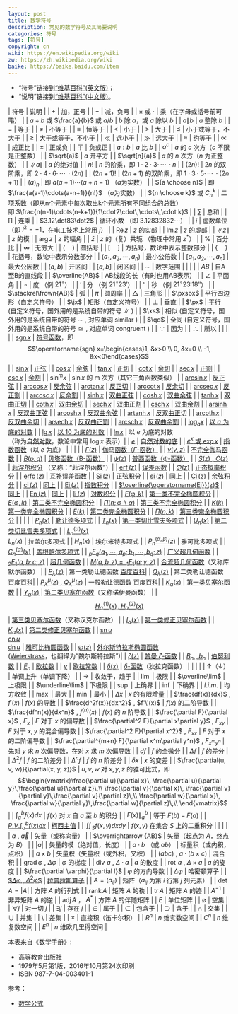 ```yaml
---
layout: post
title: 数学符号
description: 常见的数学符号及其简要说明
categories: 符号
tags: [符号]
copyright: cn
wiki: https://en.wikipedia.org/wiki
zw: https://zh.wikipedia.org/wiki
baike: https://baike.baidu.com/item
---
```


* “符号”链接到[“维基百科”(英文版)]({{page.wiki}})；
* “说明”链接到[“维基百科”(中文版)]({{page.zw}})。

| 符号 | 说明 |
| $+$ | 加，正号 |
| $-$ | 减，负号 |
| $\times$ 或 $\cdot$ | 乘（在字母或括号前可略） |
| $a\div b$ 或 $\frac{a}{b}$ 或 $a/b$ | $b$ 除 $a$，或 $a$ 除以 $b$ |
| $a\|b$ | $a$ 整除 $b$ |
| $=$ | 等于 |
| $\neq$ | 不等于 |
| $\equiv$ | 恒等于 |
| $<$ | 小于 |
| $>$ | 大于 |
| $\leq$ | 小于或等于，不大于 |
| $\geq$ | 大于或等于，不小于 |
| $\ll$ | 远小于 |
| $\gg$ | 远大于 |
| $\approx$ | 约等于 |
| $\propto$ | 成正比 |
| $\pm$ | 正或负 |
| $\mp$ | 负或正 |
| $a:b$ | $a$ 比 $b$ |
| $a^c$ | $a$ 的 $c$ 次方（$c$ 不限是正整数） |
| $\sqrt{a}$ | $a$ 开平方 |
| $\sqrt[n]{a}$ | $a$ 的 $n$ 次方（$n$ 为正整数） |
| $\|a\|$ | $a$ 的绝对值 |
| $n!$ | $n$ 的阶乘，即 $1\cdot2\cdot3\cdot\,\cdots\,\cdot n$ |
| $(2n)!$ | $2n$ 的双阶乘，即 $2\cdot4\cdot6\cdot\,\cdots\,\cdot (2n)$ |
| $(2n+1)!$ | $(2n+1)$ 的双阶乘，即 $1\cdot3\cdot5\cdot\,\cdots\,\cdot (2n+1)$ |
| $(a)_n$ | 即 $a(a+1)\cdots(a+n-1)$ （$a$为实数） |
| ${a \choose n}$ | 即 $\frac{a(a-1)\cdots(a-n+1)}{n!}$ （$a$为实数） |
| ${n \choose k}$ 或 $C^k_n$ | 二项系数（即从n个元素中每次取出k个元素所有不同组合的总数）<br>即 $\frac{n(n-1)\cdots(n-k+1)}{1\cdot2\cdot\,\cdots\,\cdot k}$  |
| $\sum$ | 总和 |
| $\prod$ | 连乘 |
| $3.12\dot83\dot2$ | 循环小数 （即 3.12832832$\cdots$） |
| $i$ | 虚数单位（即 $i^2=-1$，在电工技术上常用 $j$） |
| $\operatorname{Re} z$ | $z$ 的实部 |
| $\operatorname{Im} z$ | $z$ 的虚部 |
| $\|z\|$ | $z$ 的模 |
| $\operatorname{arg} z$ | $z$ 的辐角 |
| $\bar z$ | $z$ 的（复）共轭 （物理中常用 $z^*$） |
| $\%$ | 百分比 |
| $\infty$ | 无穷大 |
| $(\quad)$ | 圆括号 |
| $[\quad]$ | 方括号，数论中表示整数部分 |
| $\lbrace\quad\rbrace$ | 花括号，数论中表示分数部分 |
| $(a_1,a_2,\cdots,a_n)$ | 最小公倍数 |
| $[a_1,a_2,\cdots,a_n]$ | 最大公因数 |
| $(a,b)$ | 开区间 |
| $[a,b]$ | 闭区间 |
| $\sim$ <!-- 符号可能用得不对 --> | 数字范围 |
| | <!-- fu-hao-1 --> |
| $AB$ | 自A至B的直线段 |
| $\overline{AB}$ | AB线段的长（有时也用AB表示） |
| $\angle$ | 平面角 |
| $\circ$ | 度 （例 $21^\circ$） |
| $'$ | 分 （例 $21^\circ23'$） |
| $''$ | 秒 （例 $21^\circ23'18''$） |
| $\stackrel\frown{AB}$ <!-- 或用 $\overset\frown{AB}$ --> <!-- 之前用的 $\overparen {AB}$ -->| 弧 |
| $\pi$ | 圆周率 |
| $\triangle$ | 三角形 |
| $\pxsbx$ | 平行四边形（自定义符号） |
| $\jx$ | 矩形（自定义符号） |
| $\perp$ <!-- (or $\bot$ ?) -->| 垂直 | 
| $\px$ | 平行 (自定义符号，国外用的是系统自带的符号 $\parallel$ ) |
| $\xs$ | 相似 (自定义符号，国外用的是系统自带的符号 $\sim$ , 对应单词 similar ) |
| $\qd$ | 全同 (自定义符号，国外用的是系统自带的符号 $\cong$ , 对应单词 congruent ) |
| $\because$ | 因为 |
| $\therefore$ | 所以 |
| | <!-- fu-hao-2 --> |
| [$\operatorname{sgn} x$]({{page.wiki}}/Sign_function) | [符号函数]({{page.zw}}/符号函数)，即 $$\operatorname{sgn} x=\begin{cases}1, &x>0 \\ 0, &x=0 \\ -1, &x<0\end{cases}$$ |
| [$\sin x$]({{page.wiki}}/Trigonometric_functions) | [正弦]({{page.zw}}/三角函数) |
| [$\cos x$]({{page.wiki}}/Trigonometric_functions) | [余弦]({{page.zw}}/三角函数) |
| [$\tan x$]({{page.wiki}}/Trigonometric_functions) | [正切]({{page.zw}}/三角函数) |
| [$\cot x$]({{page.wiki}}/Trigonometric_functions) | [余切]({{page.zw}}/三角函数) |
| [$\sec x$]({{page.wiki}}/Trigonometric_functions) | [正割]({{page.zw}}/三角函数) |
| [$\csc x$]({{page.wiki}}/Trigonometric_functions) | [余割]({{page.zw}}/三角函数) |
| $\sin^m x$ | $\sin x$ 的 m 次方（其它三角函数类似） |
| [$\arcsin x$]({{page.wiki}}/Inverse_trigonometric_functions) | [反正弦]({{page.zw}}/反三角函数) |
| [$\arccos x$]({{page.wiki}}/Inverse_trigonometric_functions) | [反余弦]({{page.zw}}/反三角函数) |
| [$\arctan x$]({{page.wiki}}/Inverse_trigonometric_functions) | [反正切]({{page.zw}}/反三角函数) |
| [$\operatorname{arccot} x$]({{page.wiki}}/Inverse_trigonometric_functions) | [反余切]({{page.zw}}/反三角函数) |
| [$\operatorname{arcsec} x$]({{page.wiki}}/Inverse_trigonometric_functions) | [反正割]({{page.zw}}/反三角函数) |
| [$\operatorname{arccsc} x$]({{page.wiki}}/Inverse_trigonometric_functions) | [反余割]({{page.zw}}/反三角函数) |
| [$\sinh x$]({{page.wiki}}/Hyperbolic_function) | [双曲正弦]({{page.zw}}/双曲函数) |
| [$\cosh x$]({{page.wiki}}/Hyperbolic_function) | [双曲余弦]({{page.zw}}/双曲函数) |
| [$\tanh x$]({{page.wiki}}/Hyperbolic_function) | [双曲正切]({{page.zw}}/双曲函数) |
| [$\coth x$]({{page.wiki}}/Hyperbolic_function) | [双曲余切]({{page.zw}}/双曲函数) |
| [$\operatorname{sech} x$]({{page.wiki}}/Hyperbolic_function) | [双曲正割]({{page.zw}}/双曲函数) |
| [$\operatorname{csch} x$]({{page.wiki}}/Hyperbolic_function) | [双曲余割]({{page.zw}}/双曲函数) |
| [$\operatorname{arsinh} x$]({{page.wiki}}/Inverse_hyperbolic_functions) | [反双曲正弦]({{page.zw}}/反双曲函数) |
| [$\operatorname{arcosh} x$]({{page.wiki}}/Inverse_hyperbolic_functions) | [反双曲余弦]({{page.zw}}/反双曲函数) |
| [$\operatorname{artanh} x$]({{page.wiki}}/Inverse_hyperbolic_functions) | [反双曲正切]({{page.zw}}/反双曲函数) |
| [$\operatorname{arcoth} x$]({{page.wiki}}/Inverse_hyperbolic_functions) | [反双曲余切]({{page.zw}}/反双曲函数) |
| [$\operatorname{arsech} x$]({{page.wiki}}/Inverse_hyperbolic_functions) | [反双曲正割]({{page.zw}}/反双曲函数) |
| [$\operatorname{arcsch} x$]({{page.wiki}}/Inverse_hyperbolic_functions) | [反双曲余割]({{page.zw}}/反双曲函数) |
| [$\log_a x$]({{page.wiki}}/Logarithm) | [以 $a$ 为底的对数]({{page.zw}}/对数) |
| [$\lg x$]({{page.wiki}}/Logarithm) | [以 $10$ 为底的对数]({{page.zw}}/对数) |
| [$\ln x$]({{page.wiki}}/Natural_logarithm) | 以 $e$ 为底的对数<br>（称为[自然对数]({{page.zw}}/自然对数)，数论中常用 $\log x$ 表示）|
| [$e$]({{page.wiki}}/Natural_logarithm) | [自然对数的底]({{page.zw}}/自然对数) |
| [$e^x$ 或 $\exp x$]({{page.wiki}}/Exponential_function) | [指数函数]({{page.zw}}/指数函数)（以 $e$ 为底） |
| | <!-- fu-hao-3 --> |
| [$\Gamma(z)$]({{page.wiki}}/Gamma_function) | [伽马函数（$\Gamma$-函数）]({{page.zw}}/Γ函数) |
| [$\gamma(v,z)$]({{page.wiki}}/Incomplete_gamma_function) | [不完全伽马函数]({{page.zw}}/不完全Γ函數) |
| [$B(p,q)$]({{page.wiki}}/Beta_function) | [贝塔函数（B-函数）]({{page.zw}}/Β函数) |
| [$\psi(z)$]({{page.wiki}}/Polygamma_function) | [普西函数（$\psi$-函数）]({{page.zw}}/多伽玛函数) |
| [$S(z)$ , $C(z)$]({{page.wiki}}/Fresnel_integral) | [菲涅尔积分]({{page.zw}}/菲涅耳積分) （又称：“菲涅尔函数”）|
| [$\operatorname{erf}(z)$]({{page.wiki}}/Error_function) | [误差函数]({{page.zw}}/误差函数) <!-- 概率积分 -->|
| [$\Phi(z)$]({{page.wiki}}/Normal_distribution#Cumulative_distribution_function) | [正态概率积分]({{page.zw}}/正态分布#累積分佈函數) |
| [$\operatorname{erfc}(z)$]({{page.wiki}}/Error_function) | [互补误差函数]({{page.zw}}/误差函数) <!-- 余误差函数, 余概率积分 --> |
| [$\operatorname{Si}(z)$]({{page.wiki}}/Trigonometric_integral)  | [正弦积分]({{page.zw}}/三角积分) |
| [$\operatorname{si}(z)$]({{page.wiki}}/Trigonometric_integral) | [同上]({{page.zw}}/三角积分) |
| [$\operatorname{Ci}(z)$]({{page.wiki}}/Trigonometric_integral) | [余弦积分]({{page.zw}}/三角积分) |
| [$\operatorname{ci}(z)$]({{page.wiki}}/Trigonometric_integral) | [同上]({{page.zw}}/三角积分) |
| [$\operatorname{Ei}(z)$]({{page.wiki}}/Exponential_integral) | [指数积分]({{page.zw}}/指数积分) |
| [$\overline{\operatorname{Ei}}(z)$]({{page.wiki}}/Exponential_integral) | [同上]({{page.zw}}/指数积分) |
| [$\operatorname{En}(z)$]({{page.wiki}}/Exponential_integral) | [同上]({{page.zw}}/指数积分) |
| [$\operatorname{li}(z)$]({{page.wiki}}/Logarithmic_integral_function) | [对数积分]({{page.zw}}/对数积分) |
| [$F(\varphi,k)$]({{page.wiki}}/Elliptic_integral) | [第一类不完全椭圆积分]({{page.zw}}/椭圆积分) |
| [$E(\varphi,k)$]({{page.wiki}}/Elliptic_integral) | [第二类不完全椭圆积分]({{page.zw}}/椭圆积分) |
| [$\Pi(n;\varphi \backslash \alpha)$]({{page.wiki}}/Elliptic_integral) | [第三类不完全椭圆积分]({{page.zw}}/椭圆积分) |
| [$K(k)$]({{page.wiki}}/Elliptic_integral) | [第一类完全椭圆积分]({{page.zw}}/椭圆积分) |
| [$E(k)$]({{page.wiki}}/Elliptic_integral) | [第二类完全椭圆积分]({{page.zw}}/椭圆积分) |
| [$\Pi(n,k)$]({{page.wiki}}/Elliptic_integral) | [第三类完全椭圆积分]({{page.zw}}/椭圆积分) |
| | <!-- fu-hao-4 --> |
| [$P_n(x)$]({{page.wiki}}/Legendre_polynomials) | [勒让德多项式]({{page.zw}}/勒让德多项式) |
| [$T_n(x)$]({{page.wiki}}/Chebyshev_polynomials) | [第一类切比雪夫多项式]({{page.zw}}/切比雪夫多项式) |
| [$U_n(x)$]({{page.wiki}}/Chebyshev_polynomials) | [第二类切比雪夫多项式]({{page.zw}}/切比雪夫多项式) |
| [$L^{(\alpha)}_n(x)$<br>$L_n(x)$]({{page.wiki}}/Laguerre_polynomials) | [拉盖尔多项式]({{page.zw}}/拉盖尔多项式) |
| [$H_n(x)$]({{page.wiki}}/Hermite_polynomials) | [埃尔米特多项式]({{page.zw}}/埃尔米特多项式) |
| [$P^{(\alpha, \beta)}_n(z)$]({{page.wiki}}/Jacobi_polynomials) | [雅可比多项式]({{page.zw}}/雅可比多项式) |
| [$C^{(\alpha)}_n(x)$]({{page.wiki}}/Gegenbauer_polynomials) | [盖根鲍尔多项式]({{page.zw}}/盖根鲍尔多项式) <!-- 盖根宝多项式 --> |
| [$_pF_q(a_1,\cdots,a_p;b_1,\cdots,b_q;z)$]({{page.wiki}}/Generalized_hypergeometric_function) | [广义超几何函数]({{page.zw}}/广义超几何函数) |
| [$_2F_1(a,b;c;z)$]({{page.wiki}}/Hypergeometric_function) | [超几何函数]({{page.zw}}/超几何函数) |
| [$M(a,b,z) =\,_1F_1(\alpha;\gamma;z)$]({{page.wiki}}/Confluent_hypergeometric_function) | [合流超几何函数]({{page.zw}}/合流超几何函数)（又称库默尔函数） |
| [$P_\lambda(z)$]({{page.wiki}}/Legendre_function) | 第一类勒让德函数 [百度百科]({{page.baike}}/勒让德函数)|
| [$Q_\lambda(z)$]({{page.wiki}}/Legendre_function) | 第二类勒让德函数 [百度百科]({{page.baike}}/勒让德函数)|
| [$P^\mu_\lambda(z)$ , $Q^\mu_\lambda(z)$]({{page.wiki}}/Legendre_function) | 一般勒让德函数 [百度百科]({{page.baike}}/勒让德函数)|
| [$K_\alpha(x)$]({{page.wiki}}/Bessel_function) | [第一类贝塞尔函数]({{page.zw}}/贝塞尔函数) |
| [$Y_\alpha(x)$]({{page.wiki}}/Bessel_function) | [第二类贝塞尔函数]({{page.zw}}/贝塞尔函数)（又称诺伊曼函数） |
| [$$H^{(1)}_\alpha(x)\,,\,H^{(2)}_\alpha(x)$$]({{page.wiki}}/Bessel_function) | [第三类贝塞尔函数]({{page.zw}}/贝塞尔函数)（又称汉克尔函数） |
| [$I_\alpha(x)$]({{page.wiki}}/Bessel_function) | [第一类修正贝塞尔函数]({{page.zw}}/贝塞尔函数) |
| [$K_\alpha(x)$]({{page.wiki}}/Bessel_function) | [第二类修正贝塞尔函数]({{page.zw}}/贝塞尔函数) |
| [$\operatorname{sn} u$<br>$\operatorname{cn} u$<br>$\operatorname{dn} u$]({{page.wiki}}/Jacobi_elliptic_functions) | [雅可比椭圆函数]({{page.zw}}/雅可比橢圓函數) |
| [$\wp(z)$]({{page.wiki}}/Weierstrass%27s_elliptic_functions) | [外尔斯特拉斯椭圆函数]({{page.zw}}/魏爾斯特拉斯橢圓函數)<br> ([Weierstrass]({{page.wiki}}/Karl_Weierstrass)，也翻译为“魏尔斯特拉斯”)|
| [$\zeta(z)$]({{page.wiki}}/Riemann_zeta_function) | [黎曼 $\zeta$-函数]({{page.zw}}/黎曼ζ函數) |
| [$B_n$ , $b_n$]({{page.wiki}}/Bernoulli_number) | [伯努利数]({{page.zw}}/伯努利数) |
| [$E_n$]({{page.wiki}}/Euler_number) | [欧拉数]({{page.zw}}/欧拉数) |
| [$\gamma$]({{page.wiki}}/Euler–Mascheroni_constant) | [欧拉常数]({{page.zw}}/歐拉-馬斯刻若尼常數) |
| [$\delta(x)$]({{page.wiki}}/Dirac_delta_function) | [$\delta$-函数]({{page.zw}}/狄拉克δ函数)（狄拉克函数） |
| | <!-- fu-hao-5 --> |
| $\uparrow$（$\downarrow$） | 单调上升（单调下降） |
| $\rightarrow$ <!-- $\to$ --> | 收敛于，趋于 |
| $\lim$ | 极限 |
| $\overline\lim$ | 上极限 |
| $\underline\lim$ | 下极限 |
| $\sup$ | 上确界 |
| $\inf$ | 下确界 |
| $l.i.m.$ | 均方收敛 |
| $\max$ | 最大 |
| $\min$ | 最小 |
| $\Delta x$ | $x$ 的有限增量 |
| $\frac{df(x)}{dx}$ , $f'(x)$ | $f(x)$ 的导数 |
| $\frac{d^2f(x)}{dx^2}$ , $f'\'(x)$ <!-- Jekyll 会将 '' 替换，所以加了个反斜杠，在 Latex 中不需要 --> | $f(x)$ 的二阶导数 |
| $\frac{df^n(x)}{dx^n}$ , $f^{(n)}(x)$ | $f(x)$ 的 $n$ 阶导数 |
| $\frac{\partial F}{\partial x}$ , $F_x$ | $F$ 对于 $x$ 的偏导数 |
| $\frac{\partial^2 F}{\partial x\partial y}$ , $F_{xy}$ | $F$ 对于 $x, y$ 的混合偏导数 |
| $\frac{\partial^2 F}{\partial x^2}$ , $F_{xx}$ | $F$ 对于 $x$ 的二阶偏导数 |
| $\frac{\partial^{m+n} F}{\partial x^m\partial y^n}$ , $F_{x^m y^n}$ | 先对 $y$ 求 $n$ 次偏导数，在对 $x$ 求 $m$ 次偏导数 |
| $df$ | $f$ 的全微分 |
| $\Delta f$ | $f$ 的差分  |
| $\Delta^2 f$ | $f$ 的二阶差分  |
| $\Delta^n f$ | $f$ 的 $n$ 阶差分  |
| $\delta x$ | $x$ 的变差 |
| $\frac{\partial(u, v, w)}{\partial(x, y, z)}$ | $u, v, w$ 对 $x, y, z$ 的雅可比式，即 $$\begin{vmatrix}\frac{\partial u}{\partial x}\, \frac{\partial u}{\partial y}\,\frac{\partial u}{\partial z}\,\\ \frac{\partial v}{\partial x}\, \frac{\partial v}{\partial y}\,\frac{\partial v}{\partial z}\,\\ \frac{\partial w}{\partial x}\, \frac{\partial w}{\partial y}\,\frac{\partial w}{\partial z}\,\\ \end{vmatrix}$$ |
| $\int_a^bf(x)dx$ | $f(x)$ 对 $x$ 自 $a$ 至 $b$ 的积分 |
| $F(x)\|_a^b$ | 等于 $F(b) - F(a)$ |
| [$P.V.\int^b_af(x)dx$]({{page.wiki}}/Cauchy_principal_value) | [柯西主值]({{page.zw}}/柯西主值) |
| $\iint_S f(x, y)dxdy$ | $f(x, y)$ 在集合 $S$ 上的二重积分 |
| | <!-- fu-hao-6 --> |
| $a$ , $\vec a$ | 矢量（或称向量） |
| $\overrightarrow {AB}$ | 矢量（起点为 $A$，终点为 $B$） |
| $\lvert a \rvert$ | 矢量的模（绝对值，长度） |
| $a\cdot b$ （或 $ab$） | 标量积（或内积，点积） |
| $a\times b$ | 矢量积（矢量积（或外积，叉积） |
| $(abc)$ , $a\cdot(b\times c)$ | 混合积 |
| $\operatorname{grad}\varphi$ , $\Delta \varphi$ | $\varphi$ 的梯度 |
| $\operatorname{div}\,a$ , $\Delta \cdot a$ | $a$ 的散度 |
| $\operatorname{rot}\,a$ , $\Delta \times a$ | $a$ 的旋度  |
| $\frac{\partial \varphi}{\partial l}$ | $\varphi$ 的方向导数 |
| $\Delta \varphi$ | 哈密顿算子 |
| [$$\Delta \varphi$ , $\Delta^2 \varphi$$]({{page.wiki}}/Laplace_operator) | [拉普拉斯算子]({{page.zw}}/拉普拉斯算子) |
| $A = (a_{ij})$ | 矩阵（$a_{ij}$ 为第 $i$ 行第 $j$ 列元素） |
| $\operatorname{det}A = \lvert A \rvert$ | 方阵 $A$ 的行列式 |
| $\operatorname{rank}A$ | 矩阵 $A$ 的秩 |
| $\operatorname{tr}A$ | 矩阵 $A$ 的迹 |
| $A^{-1}$ | 非异矩阵 $A$ 的逆 |
| $\operatorname{adj} A$ ， $A^*$ | 方阵 $A$ 的伴随矩阵 |
| $E$ | 单位矩阵 |
| $\emptyset$ | 空集 |
| $\forall j$ | 对一切 $j$ |
| $\exists j$ | 存在 $j$ |
| $\in$ | 属于 |
| $\subset$ | 包含于 |
| $\supset$ | 含于 |
| $\cap$ | 交集 |
| $\cup$ | 并集 |
| $\setminus$ | 差集 |
| $\times$ | 直接积（笛卡尔积） |
| $R^n$ | $n$ 维实数空间 |
| $C^n$ | $n$ 维复数空间 |
| $E^n$ | $n$ 维欧几里得空间 |

<!-- fu-hao-end -->

本表来自《数学手册》:

* 高等教育出版社
* 1979年5月第1版，2016年10月第24次印刷
* ISBN 987-7-04-003401-1

参考：

* [数学公式]({{page.zw}}/Help:%E6%95%B0%E5%AD%A6%E5%85%AC%E5%BC%8F)
